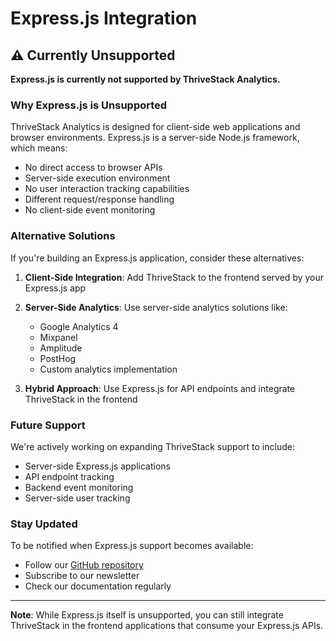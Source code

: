 # Express.js Integration

## ⚠️ Currently Unsupported

**Express.js is currently not supported by ThriveStack Analytics.**

### Why Express.js is Unsupported

ThriveStack Analytics is designed for client-side web applications and browser environments. Express.js is a server-side Node.js framework, which means:

- No direct access to browser APIs
- Server-side execution environment
- No user interaction tracking capabilities
- Different request/response handling
- No client-side event monitoring

### Alternative Solutions

If you're building an Express.js application, consider these alternatives:

1. **Client-Side Integration**: Add ThriveStack to the frontend served by your Express.js app
2. **Server-Side Analytics**: Use server-side analytics solutions like:
   - Google Analytics 4
   - Mixpanel
   - Amplitude
   - PostHog
   - Custom analytics implementation

3. **Hybrid Approach**: Use Express.js for API endpoints and integrate ThriveStack in the frontend

### Future Support

We're actively working on expanding ThriveStack support to include:
- Server-side Express.js applications
- API endpoint tracking
- Backend event monitoring
- Server-side user tracking

### Stay Updated

To be notified when Express.js support becomes available:
- Follow our [GitHub repository](https://github.com/Thrivestack-public)
- Subscribe to our newsletter
- Check our documentation regularly

---

**Note**: While Express.js itself is unsupported, you can still integrate ThriveStack in the frontend applications that consume your Express.js APIs. 